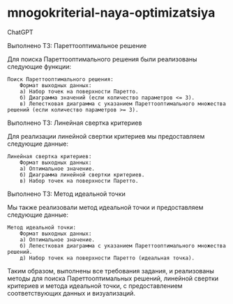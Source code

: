 # mnogokriterial-naya-optimizatsiya
ChatGPT

Выполнено ТЗ: Пареттооптимальное решение

Для поиска Пареттооптимального решения были реализованы следующие функции:

    Поиск Пареттооптимального решения:
        Формат выходных данных:
        а) Набор точек на поверхности Паретто.
        б) Диаграмма значений (если количество параметров <= 3).
        в) Лепестковая диаграмма с указанием Пареттооптимального множества решений (если количество параметров >= 3).

Выполнено ТЗ: Линейная свертка критериев

Для реализации линейной свертки критериев мы предоставляем следующие данные:

    Линейная свертка критериев:
        Формат выходных данных:
        а) Оптимальное значение.
        б) Диаграмма линейной свертки критериев.
        в) Набор точек на поверхности Паретто.

Выполнено ТЗ: Метод идеальной точки

Мы также реализовали метод идеальной точки и предоставляем следующие данные:

    Метод идеальной точки:
        Формат выходных данных:
        а) Оптимальное значение.
        б) Лепестковая диаграмма с указанием Пареттооптимального множества решений.
        д) Набор точек на поверхности Паретто (идеальная точка).

Таким образом, выполнены все требования задания, и реализованы методы для поиска Пареттооптимальных решений, линейной свертки критериев и метода идеальной точки, с предоставлением соответствующих данных и визуализаций.
